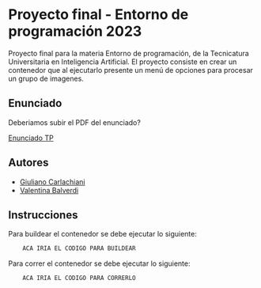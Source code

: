 
# Proyecto final - Entorno de programación 2023

Proyecto final para la materia Entorno de programación, de la Tecnicatura Universitaria en Inteligencia Artificial. El proyecto consiste en crear un contenedor que al ejecutarlo presente un menú de opciones para procesar un grupo de imagenes.

## Enunciado
Deberiamos subir el PDF del enunciado?

[Enunciado TP](https://link)


## Autores

- [Giuliano Carlachiani](https://github.com/giuliano2505/)
- [Valentina Balverdi](https://github.com/ValentinaBalverdi)


## Instrucciones

Para buildear el contenedor se debe ejecutar lo siguiente:

```bash
    ACA IRIA EL CODIGO PARA BUILDEAR
```
    

Para correr el contenedor se debe ejecutar lo siguiente:

```bash
    ACA IRIA EL CODIGO PARA CORRERLO
```
